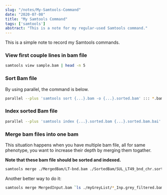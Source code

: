 ```yaml
---
slug: "/notes/My-Samtools-Command"
date: "2020-07-08"
title: "My Samtools Command"
tags: ['samtools']
abstract: "This is a note for my regular-used Samtools command."
---
```


This is a simple note to record my Samtools commands.

### View first couple lines in bam file

```bash
samtools view sample.bam | head -n 5
```

### Sort Bam file

By using parallel, the command is below.

```bash
parallel --plus 'samtools sort {...}.bam -o {...}.sorted.bam' ::: *.bam
```

### Index sorted Bam file

```bash
parallel --plus 'samtools index {...}.sorted.bam {...}.sorted.bam.bai' ::: *.bam
```

### Merge bam files into one bam

This situation happens when you have multiple bam file, all for same phenotype, you want to increase their depth by merging them togather.

**Note that these bam file should be sorted and indexed.**

```bash
samtools merge ./MergedBam/LT-bnd.bam ./SortedBam/SUL_LT49_bnd_chr.sorted.bam ./SortedBam/SUL_LT51_bnd_chr.sorted.bam ./SortedBam/SUL_LT52_bnd_chr.sorted.bam ./SortedBam/SUL_LT53_bnd_chr.sorted.bam ./SortedBam/SUL_LT55_bnd_chr.sorted.bam
```

Another better way to do it:

```bash
samtools merge MergedInput.bam `ls ./myGreyList/*_Inp.grey_filtered.bam`
```